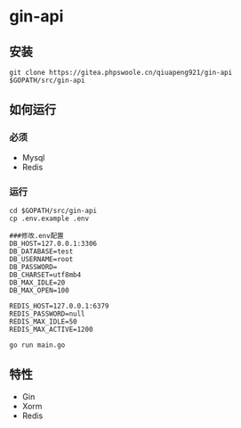 # gin-api

## 安装
```
git clone https://gitea.phpswoole.cn/qiuapeng921/gin-api $GOPATH/src/gin-api
```

## 如何运行

### 必须

- Mysql
- Redis

### 运行
```
cd $GOPATH/src/gin-api
cp .env.example .env

###修改.env配置
DB_HOST=127.0.0.1:3306
DB_DATABASE=test
DB_USERNAME=root
DB_PASSWORD=
DB_CHARSET=utf8mb4
DB_MAX_IDLE=20
DB_MAX_OPEN=100

REDIS_HOST=127.0.0.1:6379
REDIS_PASSWORD=null
REDIS_MAX_IDLE=50
REDIS_MAX_ACTIVE=1200

go run main.go
```

## 特性
- Gin
- Xorm
- Redis
